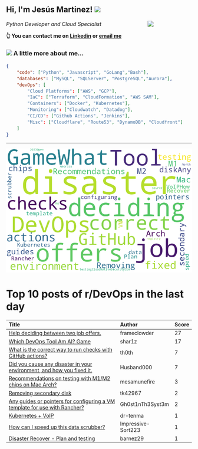 <!--
**jmartinezl/jmartinezl** is a ✨ _special_ ✨ repository because its `README.md` (this file) appears on your GitHub profile.

Here are some ideas to get you started:

- 🔭 I’m currently working on ...
- 🌱 I’m currently learning ...
- 👯 I’m looking to collaborate on ...
- 🤔 I’m looking for help with ...
- 💬 Ask me about ...
- 📫 How to reach me: ...
- 😄 Pronouns: ...
- ⚡ Fun fact: ...
-->

<h2>Hi, I'm Jesús Martinez! <img src="https://media.giphy.com/media/WUlplcMpOCEmTGBtBW/giphy.gif" width="30"> </h2>
<img align='right' src="https://media.giphy.com/media/NytMLKyiaIh6VH9SPm/giphy.gif" width="120">
<p><em>Python Developer and Cloud Specialist
</em></p>

**👆 You can contact me on [Linkedin](https://www.linkedin.com/in/jes%C3%BAs-martinez-2b7b10104/) or [email me](mailto:jesus.mtz.lorenzo@gmail.com)**

### <img src="https://media.giphy.com/media/VgCDAzcKvsR6OM0uWg/giphy.gif" width="50"> A little more about me...  

```json
{
    "code": ["Python", "Javascript", "GoLang","Bash"],
    "databases": ["MySQL", "SQLServer", "PostgreSQL","Aurora"],
    "devOps": [
        "Cloud Platforms": ["AWS", "GCP"],
        "IaC": ["Terraform", "CloudFormation", "AWS SAM"],
        "Containers": ["Docker", "Kubernetes"],
        "Monitoring": ["Cloudwatch", "Datadog"],
        "CI/CD": ["Github Actions", "Jenkins"],
        "Misc": ["Cloudflare", "Route53", "DynamoDB", "Cloudfront"]
    ]
}
```
---

![Wordcloud](./cloud.png)

# Top 10 posts of r/DevOps in the last day

| Title | Author | Score |
|:---|:---|:---|
| [Help deciding between two job offers.](https://www.reddit.com/r/devops/comments/10la3dv/help_deciding_between_two_job_offers/) | frameclowder | 27 |
| [Which DevOps Tool Am AI? Game](https://www.reddit.com/r/devops/comments/10ky11g/which_devops_tool_am_ai_game/) | shar1z | 17 |
| [What is the correct way to run checks with GitHub actions?](https://www.reddit.com/r/devops/comments/10l25af/what_is_the_correct_way_to_run_checks_with_github/) | th0th | 7 |
| [Did you cause any disaster in your environment, and how you fixed it.](https://www.reddit.com/r/devops/comments/10lnejx/did_you_cause_any_disaster_in_your_environment/) | Husband000 | 7 |
| [Recommendations on testing with M1/M2 chips on Mac Arch?](https://www.reddit.com/r/devops/comments/10l8fc0/recommendations_on_testing_with_m1m2_chips_on_mac/) | mesamunefire | 3 |
| [Removing secondary disk](https://www.reddit.com/r/devops/comments/10l7rq6/removing_secondary_disk/) | tk42967 | 2 |
| [Any guides or pointers for configuring a VM template for use with Rancher?](https://www.reddit.com/r/devops/comments/10l7nkf/any_guides_or_pointers_for_configuring_a_vm/) | Gh0st1nTh3Syst3m | 2 |
| [Kubernetes + VoIP](https://www.reddit.com/r/devops/comments/10lmtl7/kubernetes_voip/) | dr-tenma | 1 |
| [How can I speed up this data scrubber?](https://www.reddit.com/r/devops/comments/10lia5d/how_can_i_speed_up_this_data_scrubber/) | Impressive-Sort223 | 1 |
| [Disaster Recover - Plan and testing](https://www.reddit.com/r/devops/comments/10lo02x/disaster_recover_plan_and_testing/) | barnez29 | 1 |

